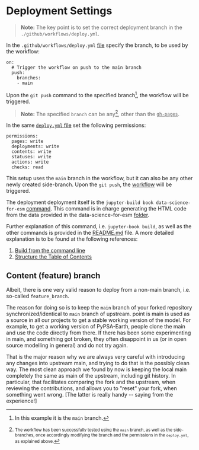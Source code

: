 Deployment Settings
===================
> **Note:** The key point is to set the correct deployment branch in the <code>./github/workflows/deploy.yml</code>.

In the <code>.github/workflows/deploy.yml</code> [file][deploy_1] specify the branch, to be used by the workflow: 

~~~
on:
  # Trigger the workflow on push to the main branch
  push:
    branches:
    - main
~~~
Upon the `git push` command to the specified branch[^1], the workflow will be triggered.

> **Note:** The specified `branch` can be any[^2], other than the <ins>`gh-pages`</ins>.

In the same [`deploy.yml` file][deploy_2] set the following permissions:

~~~
permissions:
  pages: write
  deployments: write
  contents: write
  statuses: write
  actions: write
  checks: read
~~~



This setup uses the `main` branch in the workflow, but it can also be any other newly created side-branch. Upon the `git push`, the [workflow](./07_Workflow.md#github-workflow-deployment) will be triggered.

The deployment deployment itself is the `jupyter-build book data-science-for-esm` [command][command]. This command is in charge generating the HTML code from the data provided in the data-science-for-esm [folder][folder].

Further explanation of this command, i.e. `jupyter-book build`, as well as the other commands is provided in the [README.md](https://github.com/open-energy-transition/data-science-for-esm/blob/37c3ef84651a12ee947573dfedd6c4b7786731bc/README.md) file. A more detailed explanation is to be found at the following references:
<!-- 1. [Build your book](https://jupyterbook.org/en/stable/start/build.html) -->
1. [Build from the command line](https://jupyterbook.org/en/stable/basics/build.html)
1. [Structure the Table of Contents](https://jupyterbook.org/en/stable/structure/toc.html)

Content (feature) branch
-------------------------
Albeit, there is one very valid reason to deploy from a non-main branch, i.e. so-called `feature_branch`.

The reason for doing so is to keep the `main` branch of your forked repository synchronized/identical to `main` branch of upstream. point is main is used as a source in all our projects to get a stable working version of the model. For example, to get a working version of PyPSA-Earth, people clone the main and use the code directly from there. If there has been some experimenting in main, and something got broken, they often disappoint in us (or in open source modelling in general) and do not try again.

That is the major reason why we are always very careful with introducing any changes into upstream main, and trying to do that is the possibly clean way. The most clean approach we found by now is keeping the local main completely the same as main of the upstream, including git history. In particular, that facilitates comparing the fork and the upstream, when reviewing the contributions, and allows you to "reset" your fork, when something went wrong. [The latter is really handy -- saying from the experience!]


[^1]: In this example it is the `main` branch.
[^2]: <span style="font-size:.8em;">The workflow has been successfully tested using the `main` branch, as well as the side-branches, once accordingly modifying the branch and the permissions in the `deploy.yml`, as explained above.</span>


<!-- # Internal Doc References -->
[deploy_1]: https://github.com/open-energy-transition/data-science-for-esm/blob/ef394898e3100e2bd2d074a8b2da89235355cd4e/.github/workflows/deploy.yml#L4-L7
[deploy_2]: https://github.com/open-energy-transition/data-science-for-esm/blob/ef394898e3100e2bd2d074a8b2da89235355cd4e/.github/workflows/deploy.yml#L9C1-L15C15
[command]:  https://github.com/open-energy-transition/data-science-for-esm/blob/b1ab15c6d99fb325ca3877b0d33578a42669c3b7/.github/workflows/deploy.yml#L37
[folder]:   https://github.com/fneum/data-science-for-esm/tree/bc6e35f5c007a33972d23d1df7e26c59f2a875dd/data-science-for-esm
